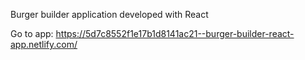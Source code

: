Burger builder application developed with React

Go to app: https://5d7c8552f1e17b1d8141ac21--burger-builder-react-app.netlify.com/
